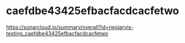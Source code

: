 # caefdbe43425efbacfacdcacfetwo
https://sonarcloud.io/summary/overall?id=neojarvis-testing_caefdbe43425efbacfacdcacfetwo
